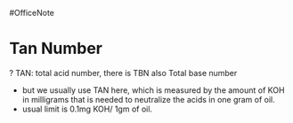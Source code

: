 #OfficeNote
# Tan Number
?
TAN: total acid number, there is TBN also Total base number
- but we usually use TAN here, which is measured by the amount of KOH in milligrams that is needed to neutralize the acids in one gram of oil.
- usual limit is 0.1mg KOH/ 1gm of oil.
<!--SR:!2024-07-06,3,250-->